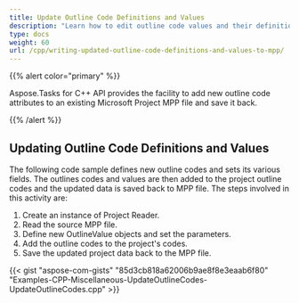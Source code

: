 ```yaml
---
title: Update Outline Code Definitions and Values
description: "Learn how to edit outline code values and their definitions using Aspose.Tasks for C++."
type: docs
weight: 60
url: /cpp/writing-updated-outline-code-definitions-and-values-to-mpp/
---
```


{{% alert color="primary" %}}

Aspose.Tasks for C++ API provides the facility to add new outline code attributes to an existing Microsoft Project MPP file and save it back.

{{% /alert %}}

## **Updating Outline Code Definitions and Values**
The following code sample defines new outline codes and sets its various fields. The outlines codes and values are then added to the project outline codes and the updated data is saved back to MPP file. The steps involved in this activity are:

1. Create an instance of Project Reader.
2. Read the source MPP file.
3. Define new OutlineValue objects and set the parameters.
4. Add the outline codes to the project's codes.
5. Save the updated project data back to the MPP file.

{{< gist "aspose-com-gists" "85d3cb818a62006b9ae8f8e3eaab6f80" "Examples-CPP-Miscellaneous-UpdateOutlineCodes-UpdateOutlineCodes.cpp" >}}
